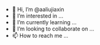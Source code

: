 - 👋 Hi, I’m @aaliujiaxin
- 👀 I’m interested in ...
- 🌱 I’m currently learning ...
- 💞️ I’m looking to collaborate on ...
- 📫 How to reach me ...

<!---
aaliujiaxin/aaliujiaxin is a ✨ special ✨ repository because its `README.md` (this file) appears on your GitHub profile.
You can click the Preview link to take a look at your changes.
--->

